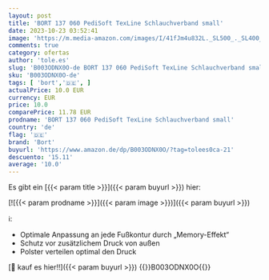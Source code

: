```yaml
---
layout: post
title: 'BORT 137 060 PediSoft TexLine Schlauchverband small'
date: 2023-10-23 03:52:41
image: 'https://m.media-amazon.com/images/I/41fJm4u832L._SL500_._SL400_.jpg'
comments: true
category: ofertas
author: 'tole.es'
slug: 'B003ODNX0O-de BORT 137 060 PediSoft TexLine Schlauchverband small'
sku: 'B003ODNX0O-de'
tags: [ 'bort','🇩🇪', ]
actualPrice: 10.0 EUR
currency: EUR
price: 10.0
comparePrice: 11.78 EUR
prodname: 'BORT 137 060 PediSoft TexLine Schlauchverband small'
country: 'de'
flag: '🇩🇪'
brand: 'Bort'
buyurl: 'https://www.amazon.de/dp/B003ODNX0O/?tag=tolees0ca-21'
descuento: '15.11'
average: '10.0'
---
```


Es gibt ein [{{< param title >}}]({{< param buyurl >}}) hier:

[![{{< param prodname >}}]({{< param image >}})]({{< param buyurl >}})

ℹ️:

- Optimale Anpassung an jede Fußkontur durch „Memory-Effekt“
- Schutz vor zusätzlichem Druck von außen
- Polster verteilen optimal den Druck

[🛒 kauf es hier!!]({{< param buyurl >}})
{{<world>}}B003ODNX0O{{</world>}}
